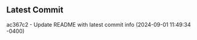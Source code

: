
## Latest Commit
ac367c2 - Update README with latest commit info (2024-09-01 11:49:34 -0400) <Yunxi-Zhou>
